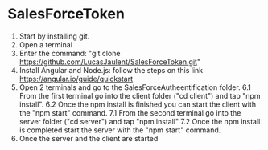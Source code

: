 # SalesForceToken
1. Start by installing git.
2. Open a terminal
3. Enter the command: "git clone https://github.com/LucasJaulent/SalesForceToken.git"
4. Install Angular and Node.js: follow the steps on this link https://angular.io/guide/quickstart
5. Open 2 terminals and go to the SalesForceAutheentification folder.
6.1 From the first terminal go into the client folder ("cd client") and tap "npm install".
6.2 Once the npm install is finished you can start the client with the "npm start" command.
7.1 From the second terminal go into the server folder ("cd server") and tap "npm install"
7.2 Once the npm install is completed start the server with the "npm start" command.
8. Once the server and the client are started 
